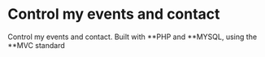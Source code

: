# Control my events and contact
Control my events and contact. Built with **PHP and **MYSQL, using the **MVC standard
